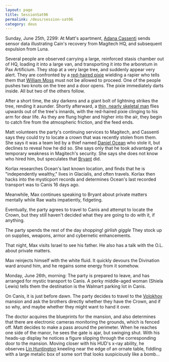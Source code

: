 ```yaml
---
layout: page
title: SessionSat06
permalink: /deus/session-sat06
category: deus
---
```

Sunday, June 25th, 2299: At Matt's apartment, [Adana Cassenti](npc-adana) sends sensor data illustrating Cain's recovery from Magitech HQ, and subsequent expulsion from Luna.

Several people are observed carrying a large, reinforced stasis chamber out of HQ, loading it into a large van, and transporting it into the arboretum in Pax Artificium. They stop at a very large tree, and suddenly appear very alert. They are confronted by a [red-haired pixie](npc-nyx) wielding a rapier who tells them that [William Moss](npc-moss) must not be allowed to proceed. One of the people pushes two knots on the tree and a door opens. The pixie immediately darts inside. All but two of the others follow.

After a short time, the sky darkens and a giant bolt of lightning strikes the tree, rending it asunder. Shortly afterward, a [thin, nearly skeletal man](npc-cain) flies upwards out of the tree's innards, with the red-haired pixie clinging to his arm for dear life. As they are flung higher and higher into the air, they begin to catch fire from the atmospheric friction, and the feed ends.

Matt volunteers the party's continuing services to Magitech, and Cassenti says they could try to locate a crown that was recently stolen from them. She says it was a team led by a thief named [Daniel Ocean](npc-ocean) who stole it, but declines to reveal how he did so. She says only that he took advantage of a temporary weakness in Magitech's security. She says she does not know who hired him, but speculates that [Bryant](npc-bryant) did.

Korlax researches Ocean's last known location, and finds that he is &quot;independently wealthy,&quot; lives in Glacialis, and often travels. Korlax then hacks into the mysticport records and determines Ocean's last recorded transport was to Canis 16 days ago.

Meanwhile, Max continues speaking to Bryant about private matters mentally while Rae waits impatiently, fidgeting.

Eventually, the party agrees to travel to Canis and attempt to locate the Crown, but they still haven't decided what they are going to do with it, if anything.

The party spends the rest of the day shopping! *girlish giggle* They stock up on supplies, weapons, armor and cybernetic enhancements.

That night, Max visits Israel to see his father. He also has a talk with the O.L. about private matters.

Max reinjects himself with the white fluid. It quickly devours the Divination ward around him, and he regains some energy from it somehow.

Monday, June 26th, morning: The party is prepared to leave, and has arranged for mystic transport to Canis. A perky middle-aged woman (Shiela Lewis) tells them the destination is the Walmart parking lot in Canis.

On Canis, it is just before dawn. The party decides to travel to the [Volokhov](npc-volokhov) mansion and ask the brothers directly whether they have the Crown, and if so why, and maybe whether they might want to hand it over.

The doctor acquires the blueprints for the mansion, and also determines that there are electronic cameras monitoring the grounds, which is fenced off. Matt decides to make a pass around the perimeter. When he reaches one side of the manor, he sees the gate is ajar, but swinging shut. With his heads-up display he notices a figure slipping through the corresponding door to the mansion. Moving closer with his HUD's x-ray ability, he observes [Lin Huntington](npc-merlin) kneeling near the edge of an ornate table, fiddling with a large metalic box of some sort that looks suspiciously like a bomb...
